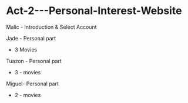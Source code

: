 # Act-2---Personal-Interest-Website

Malic - Introduction & Select Account

Jade - Personal part
- 3 Movies

Tuazon - Personal part
- 3 - movies

Miguel- Personal part
- 2 - movies

